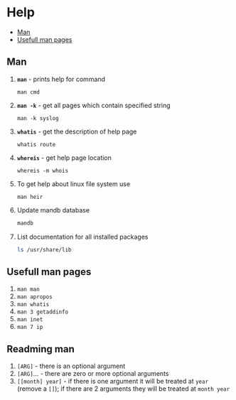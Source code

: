 # Help

- [Man](#man)
- [Usefull man pages](#usefull-man-pages)

## Man

1. **`man`** - prints help for command
    ```
    man cmd
    ```

1. **`man -k`** - get all pages which contain specified string
    ```
    man -k syslog
    ```
1. **`whatis`** - get the description of help page
    ```
    whatis route
    ```
1. **`whereis`** - get help page location
    ```
    whereis -m whois
    ```
1. To get help about linux file system use
    ```
    man heir
    ```

1. Update mandb database
    ```bash
    mandb
    ```

1. List documentation for all installed packages
    ```bash
    ls /usr/share/lib
    ```


## Usefull man pages
1. `man man`
1. `man apropos`
1. `man whatis`
1. `man 3 getaddinfo`
1. `man inet`
1. `man 7 ip`


## Readming man
1. `[ARG]` - there is an optional argument
1. `[ARG]`... - there are zero or more optional arguments
1. `[[month] year]` - if there is one argument it will be treated at `year` (remove a `[]`); if there are 2 arguments they will be treated at `month year`
